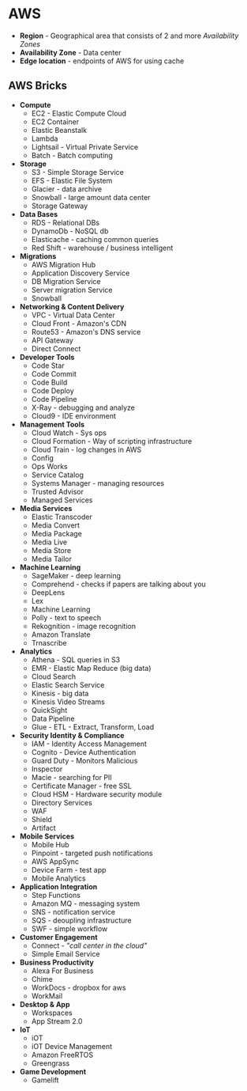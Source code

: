 # AWS

- __Region__ - Geographical area that consists of 2 and more _Availability Zones_
- __Availability Zone__ - Data center
- __Edge location__ - endpoints of AWS for using cache

## AWS Bricks
- __Compute__
  - EC2 - Elastic Compute Cloud
  - EC2 Container
  - Elastic Beanstalk
  - Lambda
  - Lightsail - Virtual Private Service
  - Batch - Batch computing
- __Storage__
  - S3 - Simple Storage Service
  - EFS - Elastic File System
  - Glacier - data archive
  - Snowball - large amount data center
  - Storage Gateway
- __Data Bases__
  - RDS - Relational DBs
  - DynamoDb - NoSQL db
  - Elasticache - caching common queries
  - Red Shift - warehouse / business intelligent
- __Migrations__
  - AWS Migration Hub
  - Application Discovery Service
  - DB Migration Service
  - Server migration Service
  - Snowball
- __Networking & Content Delivery__
  - VPC - Virtual Data Center
  - Cloud Front - Amazon's CDN
  - Route53 - Amazon's DNS service
  - API Gateway
  - Direct Connect
- __Developer Tools__
  - Code Star
  - Code Commit
  - Code Build
  - Code Deploy
  - Code Pipeline
  - X-Ray - debugging and analyze
  - Cloud9 - IDE environment
- __Management Tools__
  - Cloud Watch - Sys ops
  - Cloud Formation - Way of scripting infrastructure
  - Cloud Train - log changes in AWS
  - Config
  - Ops Works
  - Service Catalog
  - Systems Manager - managing resources
  - Trusted Advisor
  - Managed Services
- __Media Services__
  - Elastic Transcoder
  - Media Convert
  - Media Package
  - Media Live
  - Media Store
  - Media Tailor
- __Machine Learning__
  - SageMaker - deep learning
  - Comprehend - checks if papers are talking about you
  - DeepLens
  - Lex
  - Machine Learning
  - Polly - text to speech
  - Rekognition - image recognition
  - Amazon Translate
  - Trnascribe
- __Analytics__
  - Athena - SQL queries in S3
  - EMR - Elastic Map Reduce (big data)
  - Cloud Search
  - Elastic Search Service
  - Kinesis - big data
  - Kinesis Video Streams
  - QuickSight
  - Data Pipeline
  - Glue - ETL - Extract, Transform, Load
- __Security Identity & Compliance__
  - IAM - Identity Access Management
  - Cognito - Device Authentication
  - Guard Duty - Monitors Malicious
  - Inspector
  - Macie - searching for PII
  - Certificate Manager - free SSL
  - Cloud HSM - Hardware security module
  - Directory Services
  - WAF
  - Shield
  - Artifact
- __Mobile Services__
  - Mobile Hub
  - Pinpoint - targeted push notifications
  - AWS AppSync
  - Device Farm - test app
  - Mobile Analytics
- __Application Integration__
  - Step Functions
  - Amazon MQ - messaging system
  - SNS - notification service
  - SQS - deoupling infrastructure
  - SWF - simple workflow
- __Customer Engagement__
  - Connect - _"call center in the cloud"_
  - Simple Email Service
- __Business Productivity__
  - Alexa For Business
  - Chime
  - WorkDocs - dropbox for aws
  - WorkMail
- __Desktop & App__
  - Workspaces
  - App Stream 2.0
- __IoT__
  - iOT
  - iOT Device Management
  - Amazon FreeRTOS
  - Greengrass
- __Game Development__
  - Gamelift


